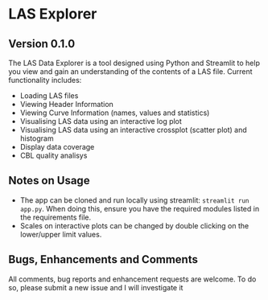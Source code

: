 # LAS Explorer
## Version 0.1.0

The LAS Data Explorer is a tool designed using Python and Streamlit to help you view and gain an understanding of the contents of a LAS file. Current functionality includes:
* Loading LAS files
* Viewing Header Information
* Viewing Curve Information (names, values and statistics)
* Visualising LAS data using an interactive log plot
* Visualising LAS data using an interactive crossplot (scatter plot) and histogram
* Display data coverage
* CBL quality analisys



## Notes on Usage
* The app can be cloned and run locally using streamlit: `streamlit run app.py`. When doing this, ensure you have the required modules listed in the requirements file.
* Scales on interactive plots can be changed by double clicking on the lower/upper limit values.

## Bugs, Enhancements and Comments
All comments, bug reports and enhancement requests are welcome. To do so, please submit a new issue and I will investigate it


